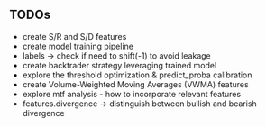 ## TODOs

- create S/R and S/D features
- create model training pipeline
- labels -> check if need to shift(-1) to avoid leakage
- create backtrader strategy leveraging trained model
- explore the threshold optimization & predict_proba calibration
- create Volume-Weighted Moving Averages (VWMA) features
- explore mtf analysis - how to incorporate relevant features
- features.divergence -> distinguish between bullish and bearish divergence
